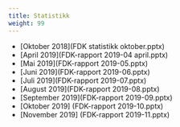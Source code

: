 ```yaml
---
title: Statistikk
weight: 99
---
```


- [Oktober 2018](FDK statistikk oktober.pptx)
- [April 2019](FDK-rapport 2019-04 april.pptx)
- [Mai 2019](FDK-rapport 2019-05.pptx)
- [Juni 2019](FDK-rapport 2019-06.pptx)
- [Juli 2019](FDK-rapport 2019-07.pptx)
- [August 2019](FDK-rapport 2019-08.pptx)
- [September 2019](FDK-rapport 2019-09.pptx)
- [Oktober 2019] (FDK-rapport 2019-10.pptx)
- [November 2019] (FDK-rapport 2019-11.pptx)